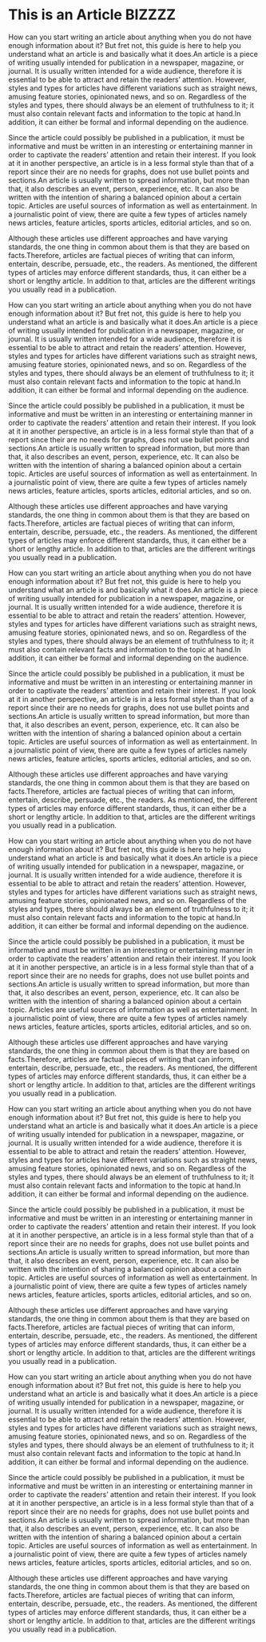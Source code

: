 # This is an Article BIZZZZ

How can you start writing an article about anything when you do not have enough information about it? But fret not, this guide is here to help you understand what an article is and basically what it does.An article is a piece of writing usually intended for publication in a newspaper, magazine, or journal. It is usually written intended for a wide audience, therefore it is essential to be able to attract and retain the readers’ attention. However, styles and types for articles have different variations such as straight news, amusing feature stories, opinionated news, and so on. Regardless of the styles and types, there should always be an element of truthfulness to it; it must also contain relevant facts and information to the topic at hand.In addition, it can either be formal and informal depending on the audience.

Since the article could possibly be published in a publication, it must be informative and must be written in an interesting or entertaining manner in order to captivate the readers’ attention and retain their interest. If you look at it in another perspective, an article is in a less formal style than that of a report since their are no needs for graphs, does not use bullet points and sections.An article is usually written to spread information, but more than that, it also describes an event, person, experience, etc. It can also be written with the intention of sharing a balanced opinion about a certain topic. Articles are useful sources of information as well as entertainment. In a journalistic point of view, there are quite a few types of articles namely news articles, feature articles, sports articles, editorial articles, and so on.

Although these articles use different approaches and have varying standards, the one thing in common about them is that they are based on facts.Therefore, articles are factual pieces of writing that can inform, entertain, describe, persuade, etc., the readers. As mentioned, the different types of articles may enforce different standards, thus, it can either be a short or lengthy article. In addition to that, articles are the different writings you usually read in a publication.

How can you start writing an article about anything when you do not have enough information about it? But fret not, this guide is here to help you understand what an article is and basically what it does.An article is a piece of writing usually intended for publication in a newspaper, magazine, or journal. It is usually written intended for a wide audience, therefore it is essential to be able to attract and retain the readers’ attention. However, styles and types for articles have different variations such as straight news, amusing feature stories, opinionated news, and so on. Regardless of the styles and types, there should always be an element of truthfulness to it; it must also contain relevant facts and information to the topic at hand.In addition, it can either be formal and informal depending on the audience.

Since the article could possibly be published in a publication, it must be informative and must be written in an interesting or entertaining manner in order to captivate the readers’ attention and retain their interest. If you look at it in another perspective, an article is in a less formal style than that of a report since their are no needs for graphs, does not use bullet points and sections.An article is usually written to spread information, but more than that, it also describes an event, person, experience, etc. It can also be written with the intention of sharing a balanced opinion about a certain topic. Articles are useful sources of information as well as entertainment. In a journalistic point of view, there are quite a few types of articles namely news articles, feature articles, sports articles, editorial articles, and so on.

Although these articles use different approaches and have varying standards, the one thing in common about them is that they are based on facts.Therefore, articles are factual pieces of writing that can inform, entertain, describe, persuade, etc., the readers. As mentioned, the different types of articles may enforce different standards, thus, it can either be a short or lengthy article. In addition to that, articles are the different writings you usually read in a publication.

How can you start writing an article about anything when you do not have enough information about it? But fret not, this guide is here to help you understand what an article is and basically what it does.An article is a piece of writing usually intended for publication in a newspaper, magazine, or journal. It is usually written intended for a wide audience, therefore it is essential to be able to attract and retain the readers’ attention. However, styles and types for articles have different variations such as straight news, amusing feature stories, opinionated news, and so on. Regardless of the styles and types, there should always be an element of truthfulness to it; it must also contain relevant facts and information to the topic at hand.In addition, it can either be formal and informal depending on the audience.

Since the article could possibly be published in a publication, it must be informative and must be written in an interesting or entertaining manner in order to captivate the readers’ attention and retain their interest. If you look at it in another perspective, an article is in a less formal style than that of a report since their are no needs for graphs, does not use bullet points and sections.An article is usually written to spread information, but more than that, it also describes an event, person, experience, etc. It can also be written with the intention of sharing a balanced opinion about a certain topic. Articles are useful sources of information as well as entertainment. In a journalistic point of view, there are quite a few types of articles namely news articles, feature articles, sports articles, editorial articles, and so on.

Although these articles use different approaches and have varying standards, the one thing in common about them is that they are based on facts.Therefore, articles are factual pieces of writing that can inform, entertain, describe, persuade, etc., the readers. As mentioned, the different types of articles may enforce different standards, thus, it can either be a short or lengthy article. In addition to that, articles are the different writings you usually read in a publication.

How can you start writing an article about anything when you do not have enough information about it? But fret not, this guide is here to help you understand what an article is and basically what it does.An article is a piece of writing usually intended for publication in a newspaper, magazine, or journal. It is usually written intended for a wide audience, therefore it is essential to be able to attract and retain the readers’ attention. However, styles and types for articles have different variations such as straight news, amusing feature stories, opinionated news, and so on. Regardless of the styles and types, there should always be an element of truthfulness to it; it must also contain relevant facts and information to the topic at hand.In addition, it can either be formal and informal depending on the audience.

Since the article could possibly be published in a publication, it must be informative and must be written in an interesting or entertaining manner in order to captivate the readers’ attention and retain their interest. If you look at it in another perspective, an article is in a less formal style than that of a report since their are no needs for graphs, does not use bullet points and sections.An article is usually written to spread information, but more than that, it also describes an event, person, experience, etc. It can also be written with the intention of sharing a balanced opinion about a certain topic. Articles are useful sources of information as well as entertainment. In a journalistic point of view, there are quite a few types of articles namely news articles, feature articles, sports articles, editorial articles, and so on.

Although these articles use different approaches and have varying standards, the one thing in common about them is that they are based on facts.Therefore, articles are factual pieces of writing that can inform, entertain, describe, persuade, etc., the readers. As mentioned, the different types of articles may enforce different standards, thus, it can either be a short or lengthy article. In addition to that, articles are the different writings you usually read in a publication.

How can you start writing an article about anything when you do not have enough information about it? But fret not, this guide is here to help you understand what an article is and basically what it does.An article is a piece of writing usually intended for publication in a newspaper, magazine, or journal. It is usually written intended for a wide audience, therefore it is essential to be able to attract and retain the readers’ attention. However, styles and types for articles have different variations such as straight news, amusing feature stories, opinionated news, and so on. Regardless of the styles and types, there should always be an element of truthfulness to it; it must also contain relevant facts and information to the topic at hand.In addition, it can either be formal and informal depending on the audience.

Since the article could possibly be published in a publication, it must be informative and must be written in an interesting or entertaining manner in order to captivate the readers’ attention and retain their interest. If you look at it in another perspective, an article is in a less formal style than that of a report since their are no needs for graphs, does not use bullet points and sections.An article is usually written to spread information, but more than that, it also describes an event, person, experience, etc. It can also be written with the intention of sharing a balanced opinion about a certain topic. Articles are useful sources of information as well as entertainment. In a journalistic point of view, there are quite a few types of articles namely news articles, feature articles, sports articles, editorial articles, and so on.

Although these articles use different approaches and have varying standards, the one thing in common about them is that they are based on facts.Therefore, articles are factual pieces of writing that can inform, entertain, describe, persuade, etc., the readers. As mentioned, the different types of articles may enforce different standards, thus, it can either be a short or lengthy article. In addition to that, articles are the different writings you usually read in a publication.

How can you start writing an article about anything when you do not have enough information about it? But fret not, this guide is here to help you understand what an article is and basically what it does.An article is a piece of writing usually intended for publication in a newspaper, magazine, or journal. It is usually written intended for a wide audience, therefore it is essential to be able to attract and retain the readers’ attention. However, styles and types for articles have different variations such as straight news, amusing feature stories, opinionated news, and so on. Regardless of the styles and types, there should always be an element of truthfulness to it; it must also contain relevant facts and information to the topic at hand.In addition, it can either be formal and informal depending on the audience.

Since the article could possibly be published in a publication, it must be informative and must be written in an interesting or entertaining manner in order to captivate the readers’ attention and retain their interest. If you look at it in another perspective, an article is in a less formal style than that of a report since their are no needs for graphs, does not use bullet points and sections.An article is usually written to spread information, but more than that, it also describes an event, person, experience, etc. It can also be written with the intention of sharing a balanced opinion about a certain topic. Articles are useful sources of information as well as entertainment. In a journalistic point of view, there are quite a few types of articles namely news articles, feature articles, sports articles, editorial articles, and so on.

Although these articles use different approaches and have varying standards, the one thing in common about them is that they are based on facts.Therefore, articles are factual pieces of writing that can inform, entertain, describe, persuade, etc., the readers. As mentioned, the different types of articles may enforce different standards, thus, it can either be a short or lengthy article. In addition to that, articles are the different writings you usually read in a publication.